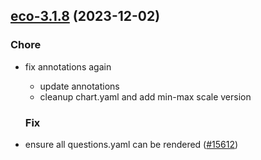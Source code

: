 

## [eco-3.1.8](https://github.com/truecharts/charts/compare/eco-3.1.7...eco-3.1.8) (2023-12-02)

### Chore

- fix annotations again
  - update annotations
  - cleanup chart.yaml and add min-max scale version
  
  ### Fix

- ensure all questions.yaml can be rendered ([#15612](https://github.com/truecharts/charts/issues/15612))
  
  